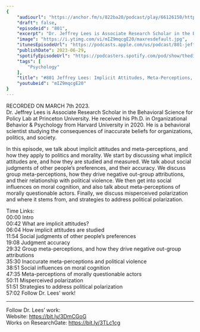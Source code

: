 ```yaml
---
{
	"audiourl": "https://anchor.fm/s/822ba20/podcast/play/66126150/https%3A%2F%2Fd3ctxlq1ktw2nl.cloudfront.net%2Fstaging%2F2023-2-7%2Fb232f30b-16be-0f62-6f9d-8560fcc54e58.m4a",
	"draft": false,
	"episodeid": "801",
	"excerpt": "Dr. Jeffrey Lees is Associate Research Scholar in the Behavioral Science for Policy Lab at Princeton University. He received his Ph.D. in Organizational Behavior & Psychology from Harvard University in 2020. He is a behavioral scientist studying the consequences of inaccurate beliefs for organizations, politics, and society.",
	"image": "https://i.ytimg.com/vi/mIZ9mqcgE20/maxresdefault.jpg",
	"itunesEpisodeUrl": "https://podcasts.apple.com/us/podcast/801-jeffrey-lees-implicit-attitudes-meta-perceptions/id1451347236?i=1000618784131&uo=4",
	"publishDate": 2023-06-29,
	"spotifyEpisodeUrl": "https://podcasters.spotify.com/pod/show/thedissenter/episodes/801-Jeffrey-Lees-Implicit-Attitudes--Meta-Perceptions--Morality--and-Political-Polarization-e200gs6",
	"tags": [
		"Psychology"
	],
	"title": "#801 Jeffrey Lees: Implicit Attitudes, Meta-Perceptions, Morality, and Political Polarization",
	"youtubeid": "mIZ9mqcgE20"
}
---
```

RECORDED ON MARCH 7th 2023.  
Dr. Jeffrey Lees is Associate Research Scholar in the Behavioral Science for Policy Lab at Princeton University. He received his Ph.D. in Organizational Behavior & Psychology from Harvard University in 2020. He is a behavioral scientist studying the consequences of inaccurate beliefs for organizations, politics, and society.

In this episode, we talk about implicit attitudes and meta-perceptions, and how they apply to politics and morality. We start by discussing what implicit attitudes are, and how they are studied and measured. We talk about social judgments of other people’s preferences, and their accuracy. We discuss group meta-perceptions, how they drive negative out-group attributions, and their relationship with political violence. We then get into social influences on moral cognition, and also talk about meta-perceptions of morally questionable actors. Finally, we discuss misperceived polarization and where it stems from, and strategies to address political polarization.

Time Links:  
<time>00:00</time> Intro  
<time>00:42</time> What are implicit attitudes?  
<time>06:04</time> How implicit attitudes are studied  
<time>11:54</time> Social judgments of other people’s preferences  
<time>19:08</time> Judgment accuracy  
<time>29:32</time> Group meta-perceptions, and how they drive negative out-group attributions  
<time>35:30</time> Inaccurate meta-perceptions and political violence  
<time>38:51</time> Social influences on moral cognition  
<time>47:35</time> Meta-perceptions of morally questionable actors  
<time>50:11</time> Misperceived polarization  
<time>51:51</time> Strategies to address political polarization  
<time>57:02</time> Follow Dr. Lees’ work!

---

Follow Dr. Lees’ work:  
Website: https://bit.ly/3DmCGoG  
Works on ResearchGate: https://bit.ly/3TLc1cg
